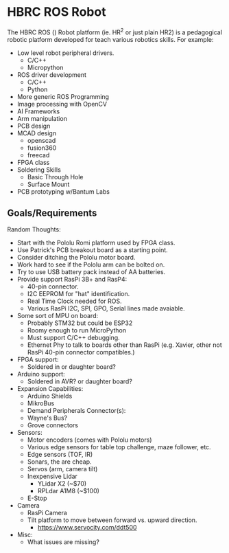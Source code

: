 # HBRC ROS Robot

The HBRC ROS () Robot platform (ie. HR<Sup>2</Sup> or just plain HR2)
is a pedagogical robotic platform developed for teach various
robotics skills.  For example:

* Low level robot peripheral drivers.
  * C/C++
  * Micropython
* ROS driver development
  * C/C++
  * Python
* More generic ROS Programming
* Image processing with OpenCV
* AI Frameworks
* Arm manipulation
* PCB design
* MCAD design
  * openscad
  * fusion360
  * freecad
* FPGA class
* Soldering Skills
  * Basic Through Hole
  * Surface Mount
* PCB prototyping w/Bantum Labs

## Goals/Requirements

Random Thoughts:

* Start with the Pololu Romi platform used by FPGA class.
* Use Patrick's PCB breakout board as a starting point.
* Consider ditching the Pololu motor board.
* Work hard to see if the Pololu arm can be bolted on.
* Try to use USB battery pack instead of AA batteries.
* Provide support RasPi 3B+ and RasP4:
  * 40-pin connector.
  * I2C EEPROM for "hat" identification.
  * Real Time Clock needed for ROS.
  * Various RasPi I2C, SPI, GPO, Serial lines made avaiable.
* Some sort of MPU on board:
  * Probably STM32 but could be ESP32
  * Roomy enough to run MicroPython
  * Must support C/C++ debugging.
  * Ethernet Phy to talk to boards other than RasPi
    (e.g. Xavier, other not RasPi 40-pin connector compatibles.)
* FPGA support:
  * Soldered in or daughter board?
* Arduino support:
  * Soldered in AVR? or daughter board?
* Expansion Capabilities:
  * Arduino Shields
  * MikroBus
  * Demand Peripherals Connector(s):
  * Wayne's Bus?
  * Grove connectors
* Sensors:
  * Motor encoders (comes with Pololu motors)
  * Various edge sensors for table top challenge, maze follower, etc.
  * Edge sensors (TOF, IR)
  * Sonars, the are cheap.
  * Servos (arm, camera tilt)
  * Inexpensive Lidar
    * YLidar X2 (~$70)
    * RPLdar A1M8 (~$100)
  * E-Stop
* Camera
  * RasPi Camera
  * Tilt platform to move between forward vs. upward direction.
    * https://www.servocity.com/ddt500
* Misc:
  * What issues are missing?
